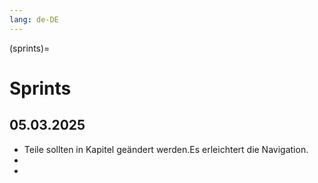 ```yaml
---
lang: de-DE
---
```

(sprints)=
# Sprints

## 05.03.2025
- Teile sollten in Kapitel geändert werden.Es erleichtert die Navigation. 
- 
- 